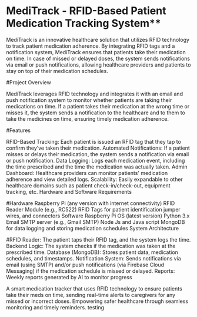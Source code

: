 # MediTrack - RFID-Based Patient Medication Tracking System**

MediTrack is an innovative healthcare solution that utilizes RFID technology to track patient medication adherence. By integrating RFID tags and a notification system, MediTrack ensures that patients take their medication on time. In case of missed or delayed doses, the system sends notifications via email or push notifications, allowing healthcare providers and patients to stay on top of their medication schedules.

#Project Overview

MediTrack leverages RFID technology and integrates it with an email and push notification system to monitor whether patients are taking their medications on time. If a patient takes their medication at the wrong time or misses it, the system sends a notification to the healthcare and to them to take the medicines on time, ensuring timely medication adherence.

#Features

RFID-Based Tracking: Each patient is issued an RFID tag that they tap to confirm they’ve taken their medication.
Automated Notifications: If a patient misses or delays their medication, the system sends a notification via email or push notification.
Data Logging: Logs each medication event, including the time prescribed and the time the medication was actually taken.
Admin Dashboard: Healthcare providers can monitor patients' medication adherence and view detailed logs.
Scalability: Easily expandable to other healthcare domains such as patient check-in/check-out, equipment tracking, etc.
Hardware and Software Requirements

#Hardware
Raspberry Pi (any version with internet connectivity)
RFID Reader Module (e.g., RC522)
RFID Tags for patient identification
jumper wires, and connectors
Software
Raspberry Pi OS (latest version)
Python 3.x
Email SMTP server (e.g., Gmail SMTP)
Node Js and Java script 
MongoDB for data logging and storing medication schedules
System Architecture

#RFID Reader: The patient taps their RFID tag, and the system logs the time.
Backend Logic: The system checks if the medication was taken at the prescribed time.
Database (MongoDB): Stores patient data, medication schedules, and timestamps.
Notification System: Sends notifications via email (using SMTP) and/or push notifications (via Firebase Cloud Messaging) if the medication schedule is missed or delayed.
Reports: Weekly reports generated by AI to monitor progress 

A smart medication tracker that uses RFID technology to ensure patients take their meds on time, sending real-time alerts to caregivers for any missed or incorrect doses. Empowering safer healthcare through seamless monitoring and timely reminders.
testing
